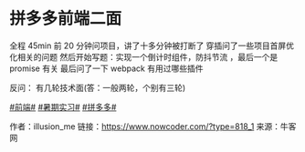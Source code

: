 # 拼多多前端二面

全程 45min
前 20 分钟问项目，讲了十多分钟被打断了
穿插问了一些项目首屏优化相关的问题
然后开始写题：实现一个倒计时组件，防抖节流 ，最后一个是 promise 有关
最后问了一下 webpack 有用过哪些插件

反问：
有几轮技术面(答：一般两轮，个别有三轮)

 [#前端#]() [#暑期实习#]() [#拼多多#]()



作者：illusion_me
链接：https://www.nowcoder.com/?type=818_1
来源：牛客网
